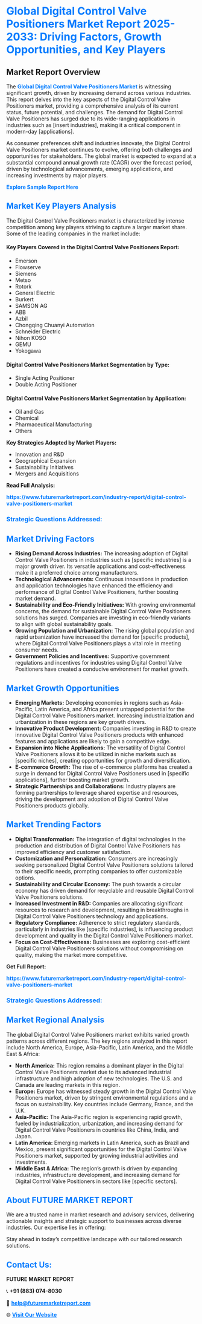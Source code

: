 <h1 style="color: #007BFF;">Global Digital Control Valve Positioners Market Report 2025-2033: Driving Factors, Growth Opportunities, and Key Players</h1>

<section id="overview">
<h2>Market Report Overview</h2>
<p>The <a href="https://www.futuremarketreport.com/industry-report/digital-control-valve-positioners-market" style="color: #007BFF; text-decoration: none;"><strong>Global Digital Control Valve Positioners Market</strong></a> is witnessing significant growth, driven by increasing demand across various industries. This report delves into the key aspects of the Digital Control Valve Positioners market, providing a comprehensive analysis of its current status, future potential, and challenges. The demand for Digital Control Valve Positioners has surged due to its wide-ranging applications in industries such as [insert industries], making it a critical component in modern-day [applications].</p>
<p>As consumer preferences shift and industries innovate, the Digital Control Valve Positioners market continues to evolve, offering both challenges and opportunities for stakeholders. The global market is expected to expand at a substantial compound annual growth rate (CAGR) over the forecast period, driven by technological advancements, emerging applications, and increasing investments by major players.</p>
</section>

<section id="overview">
<p><a href="https://www.futuremarketreport.com/request-sample/reportId=81707" style="color: #007BFF; text-decoration: none;"><strong>Explore Sample Report Here</strong></a></p>
</section>

<section id="key-players">
<h2 style="color: #007BFF;">Market Key Players Analysis</h2>
<p>The Digital Control Valve Positioners market is characterized by intense competition among key players striving to capture a larger market share. Some of the leading companies in the market include:</p>
<h4>Key Players Covered in the Digital Control Valve Positioners Report:</h4>
<ul><li>Emerson</li><li>Flowserve</li><li>Siemens</li><li>Metso</li><li>Rotork</li><li>General Electric</li><li>Burkert</li><li>SAMSON AG</li><li>ABB</li><li>Azbil</li><li>Chongqing Chuanyi Automation</li><li>Schneider Electric</li><li>Nihon KOSO</li><li>GEMU</li><li>Yokogawa</li></ul>
<h4>Digital Control Valve Positioners Market Segmentation by Type:</h4>
<ul><li>Single Acting Positioner</li><li>Double Acting Positioner</li></ul>

<h4>Digital Control Valve Positioners Market Segmentation by Application:</h4>
<ul><li>Oil and Gas</li><li>Chemical</li><li>Pharmaceutical Manufacturing</li><li>Others</li></ul>
<p><strong>Key Strategies Adopted by Market Players:</strong></p>
<ul>
<li>Innovation and R&D</li>
<li>Geographical Expansion</li>
<li>Sustainability Initiatives</li>
<li>Mergers and Acquisitions</li>
</ul>
</section>

<section>
<p><strong>Read Full Analysis: </strong></p><a href="https://www.futuremarketreport.com/industry-report/digital-control-valve-positioners-market" style="color: #007BFF; text-decoration: none;"><strong>https://www.futuremarketreport.com/industry-report/digital-control-valve-positioners-market</strong></a>
<h3 style="color: #007BFF;">Strategic Questions Addressed:</h3>
</section>

<section id="driving-factors">
<h2 style="color: #007BFF;">Market Driving Factors</h2>
<ul>
<li><strong>Rising Demand Across Industries:</strong> The increasing adoption of Digital Control Valve Positioners in industries such as [specific industries] is a major growth driver. Its versatile applications and cost-effectiveness make it a preferred choice among manufacturers.</li>
<li><strong>Technological Advancements:</strong> Continuous innovations in production and application technologies have enhanced the efficiency and performance of Digital Control Valve Positioners, further boosting market demand.</li>
<li><strong>Sustainability and Eco-Friendly Initiatives:</strong> With growing environmental concerns, the demand for sustainable Digital Control Valve Positioners solutions has surged. Companies are investing in eco-friendly variants to align with global sustainability goals.</li>
<li><strong>Growing Population and Urbanization:</strong> The rising global population and rapid urbanization have increased the demand for [specific products], where Digital Control Valve Positioners plays a vital role in meeting consumer needs.</li>
<li><strong>Government Policies and Incentives:</strong> Supportive government regulations and incentives for industries using Digital Control Valve Positioners have created a conducive environment for market growth.</li>
</ul>
</section>

<section id="growth-opportunities">
<h2 style="color: #007BFF;">Market Growth Opportunities</h2>
<ul>
<li><strong>Emerging Markets:</strong> Developing economies in regions such as Asia-Pacific, Latin America, and Africa present untapped potential for the Digital Control Valve Positioners market. Increasing industrialization and urbanization in these regions are key growth drivers.</li>
<li><strong>Innovative Product Development:</strong> Companies investing in R&D to create innovative Digital Control Valve Positioners products with enhanced features and applications are likely to gain a competitive edge.</li>
<li><strong>Expansion into Niche Applications:</strong> The versatility of Digital Control Valve Positioners allows it to be utilized in niche markets such as [specific niches], creating opportunities for growth and diversification.</li>
<li><strong>E-commerce Growth:</strong> The rise of e-commerce platforms has created a surge in demand for Digital Control Valve Positioners used in [specific applications], further boosting market growth.</li>
<li><strong>Strategic Partnerships and Collaborations:</strong> Industry players are forming partnerships to leverage shared expertise and resources, driving the development and adoption of Digital Control Valve Positioners products globally.</li>
</ul>
</section>

<section id="trending-factors">
<h2 style="color: #007BFF;">Market Trending Factors</h2>
<ul>
<li><strong>Digital Transformation:</strong> The integration of digital technologies in the production and distribution of Digital Control Valve Positioners has improved efficiency and customer satisfaction.</li>
<li><strong>Customization and Personalization:</strong> Consumers are increasingly seeking personalized Digital Control Valve Positioners solutions tailored to their specific needs, prompting companies to offer customizable options.</li>
<li><strong>Sustainability and Circular Economy:</strong> The push towards a circular economy has driven demand for recyclable and reusable Digital Control Valve Positioners solutions.</li>
<li><strong>Increased Investment in R&D:</strong> Companies are allocating significant resources to research and development, resulting in breakthroughs in Digital Control Valve Positioners technology and applications.</li>
<li><strong>Regulatory Compliance:</strong> Adherence to strict regulatory standards, particularly in industries like [specific industries], is influencing product development and quality in the Digital Control Valve Positioners market.</li>
<li><strong>Focus on Cost-Effectiveness:</strong> Businesses are exploring cost-efficient Digital Control Valve Positioners solutions without compromising on quality, making the market more competitive.</li>
</ul>
</section>

<section>
<p><strong>Get Full Report: </strong></p><a href="https://www.futuremarketreport.com/industry-report/digital-control-valve-positioners-market" style="color: #007BFF; text-decoration: none;"><strong>https://www.futuremarketreport.com/industry-report/digital-control-valve-positioners-market</strong></a>
<h3 style="color: #007BFF;">Strategic Questions Addressed:</h3>
</section>


<section id="regional-analysis">
<h2 style="color: #007BFF;">Market Regional Analysis</h2>
<p>The global Digital Control Valve Positioners market exhibits varied growth patterns across different regions. The key regions analyzed in this report include North America, Europe, Asia-Pacific, Latin America, and the Middle East & Africa:</p>
<ul>
<li><strong>North America:</strong> This region remains a dominant player in the Digital Control Valve Positioners market due to its advanced industrial infrastructure and high adoption of new technologies. The U.S. and Canada are leading markets in this region.</li>
<li><strong>Europe:</strong> Europe has witnessed steady growth in the Digital Control Valve Positioners market, driven by stringent environmental regulations and a focus on sustainability. Key countries include Germany, France, and the U.K.</li>
<li><strong>Asia-Pacific:</strong> The Asia-Pacific region is experiencing rapid growth, fueled by industrialization, urbanization, and increasing demand for Digital Control Valve Positioners in countries like China, India, and Japan.</li>
<li><strong>Latin America:</strong> Emerging markets in Latin America, such as Brazil and Mexico, present significant opportunities for the Digital Control Valve Positioners market, supported by growing industrial activities and investments.</li>
<li><strong>Middle East & Africa:</strong> The region’s growth is driven by expanding industries, infrastructure development, and increasing demand for Digital Control Valve Positioners in sectors like [specific sectors].</li>
</ul>
</section>

<footer>
<h2 style="color: #007BFF;">About FUTURE MARKET REPORT</h2>
<p>We are a trusted name in market research and advisory services, delivering actionable insights and strategic support to businesses across diverse industries. Our expertise lies in offering:</p>

<p>Stay ahead in today’s competitive landscape with our tailored research solutions.</p>

<h2 style="color: #007BFF;">Contact Us:</h2>
<p><strong>FUTURE MARKET REPORT</strong></p>
<p>📞 <strong>+91 (883) 074-8030</strong></p>
<p>📧 <strong><a href="mailto:help@futuremarketreport.com" style="color: #007BFF;">help@futuremarketreport.com</a></strong></p>
<p>🌐 <strong><a href="https://www.futuremarketreport.com/" style="color: #007BFF;">Visit Our Website</a></strong></p>
</footer>